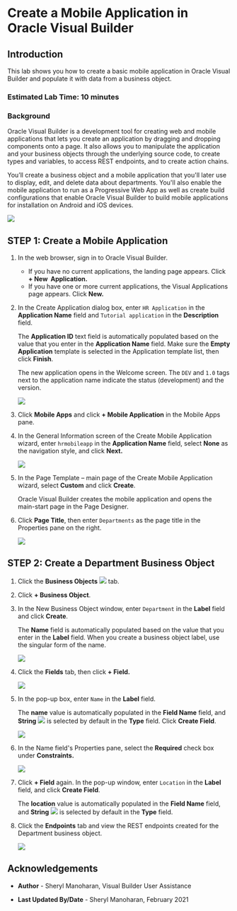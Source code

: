 # Create a Mobile Application in Oracle Visual Builder

## Introduction

This lab shows you how to create a basic mobile application in Oracle Visual Builder and populate it with data from a business object.
### Estimated Lab Time:  10 minutes

### Background

Oracle Visual Builder is a development tool for creating web and mobile applications that lets you create an application by dragging and dropping components onto a page. It also allows you to manipulate the application and your business objects through the underlying source code, to create types and variables, to access REST endpoints, and to create action chains.

You’ll create a business object and a mobile application that you'll later use to display, edit, and delete data about departments. You'll also enable the mobile application to run as a Progressive Web App as well as create build configurations that enable Oracle Visual Builder to build mobile applications for installation on Android and iOS devices.

![](./images/vbmca_dbdiagram.png)

## **STEP 1:** Create a Mobile Application

1.  In the web browser, sign in to Oracle Visual Builder.

    -   If you have no current applications, the landing page appears. Click **\+ New  Application.**
    -   If you have one or more current applications, the Visual Applications page appears. Click **New.**

2.  In the Create Application dialog box, enter `HR Application` in the **Application Name** field and `Tutorial application` in the **Description** field. 

    The **Application ID** text field is automatically populated based on the value that you enter in the **Application Name** field. Make sure the **Empty Application** template is selected in the Application template list, then click **Finish**.

    The new application opens in the Welcome screen. The `DEV` and `1.0` tags next to the application name indicate the status (development) and the version.

    ![](./images/vbmca_cra_04.png)

4.  Click **Mobile Apps** and click **\+ Mobile Application** in the Mobile Apps pane.

5.  In the General Information screen of the Create Mobile Application wizard, enter `hrmobileapp` in the **Application Name** field, select **None** as the navigation style, and click **Next.**

    ![](./images/vbmca_cra_05.png)

6.  In the Page Template – main page of the Create Mobile Application wizard, select **Custom** and click **Create**.

    Oracle Visual Builder creates the mobile application and opens the main-start page in the Page Designer.

7.  Click **Page Title**, then enter `Departments` as the page title in the Properties pane on the right.

    ![](./images/vbmca_cra_07.png)


## **STEP 2**: Create a Department Business Object

1.  Click the **Business Objects** ![](./images/vbmca_bo_icon.png) tab.
2.  Click **\+ Business Object**.
3.  In the New Business Object window, enter `Department` in the **Label** field and click **Create**.

    The **Name** field is automatically populated based on the value that you enter in the **Label** field. When you create a business object label, use the singular form of the name.

    ![](./images/vbmca_cdb_03.png)

4.  Click the **Fields** tab, then click **\+ Field.**

    ![](./images/vbmca_cdb_04.png)

5.  In the pop-up box, enter `Name` in the **Label** field.

    The **name** value is automatically populated in the **Field Name** field, and **String** ![](./images/vbmca_textfield_icon.png) is selected by default in the **Type** field. Click **Create Field**.

    ![](./images/vbmca_cdb_05.png)

6.  In the Name field's Properties pane, select the **Required** check box under **Constraints.**

    ![](./images/vbmca_cdb_06.png)

7.  Click **\+ Field** again. In the pop-up window, enter `Location` in the **Label** field, and click **Create Field**.

    The **location** value is automatically populated in the **Field Name** field, and **String** ![](./images/vbmca_textfield_icon.png) is selected by default in the **Type** field.

8.  Click the **Endpoints** tab and view the REST endpoints created for the Department business object.

    ![](./images/vbmca_cde_s9.png)

## Acknowledgements
* **Author** - Sheryl Manoharan, Visual Builder User Assistance

* **Last Updated By/Date** - Sheryl Manoharan, February 2021
